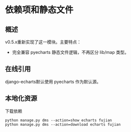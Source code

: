 # 依赖项和静态文件

## 概述

v0.5.x重新实现了这一模块。主要特点：

- 完全兼容 pyecharts 静态文件逻辑，不再区分 lib/map 类型。

## 在线引用

django-echarts默认使用 pyecharts 作为默认源。

## 本地化资源



下载依赖

```
python manage.py dms --action=show echarts fujian
python manage.py dms --action=download echarts fujian
```

